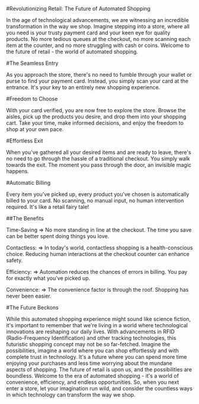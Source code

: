 #Revolutionizing Retail: The Future of Automated Shopping

In the age of technological advancements, we are witnessing an incredible transformation in the way we shop. Imagine stepping into a store, where all you need is your trusty payment card and your keen eye for quality products. No more tedious queues at the checkout, no more scanning each item at the counter, and no more struggling with cash or coins. Welcome to the future of retail - the world of automated shopping.

#The Seamless Entry
	
As you approach the store, there's no need to fumble through your wallet or purse to find your payment card. Instead, you simply scan your card at the entrance. It's your key to an entirely new shopping experience.

#Freedom to Choose

With your card verified, you are now free to explore the store. Browse the aisles, pick up the products you desire, and drop them into your shopping cart. Take your time, make informed decisions, and enjoy the freedom to shop at your own pace.

#Effortless Exit

When you've gathered all your desired items and are ready to leave, there's no need to go through the hassle of a traditional checkout. You simply walk towards the exit. The moment you pass through the door, an invisible magic happens.

#Automatic Billing

Every item you've picked up, every product you've chosen is automatically billed to your card. No scanning, no manual input, no human intervention required. It's like a retail fairy tale!

##The Benefits

Time-Saving => No more standing in line at the checkout. The time you save can be better spent doing things you love.

Contactless: => In today's world, contactless shopping is a health-conscious choice. Reducing human interactions at the checkout counter can enhance safety.

Efficiency: => Automation reduces the chances of errors in billing. You pay for exactly what you've picked up.

Convenience: =>  The convenience factor is through the roof. Shopping has never been easier.

#The Future Beckons

While this automated shopping experience might sound like science fiction, it's important to remember that we're living in a world where technological innovations are reshaping our daily lives. With advancements in RFID (Radio-Frequency Identification) and other tracking technologies, this futuristic shopping concept may not be so far-fetched.
Imagine the possibilities, imagine a world where you can shop effortlessly and with complete trust in technology. It's a future where you can spend more time enjoying your purchases and less time worrying about the mundane aspects of shopping.
The future of retail is upon us, and the possibilities are boundless. Welcome to the era of automated shopping - it's a world of convenience, efficiency, and endless opportunities. So, when you next enter a store, let your imagination run wild, and consider the countless ways in which technology can transform the way we shop.
